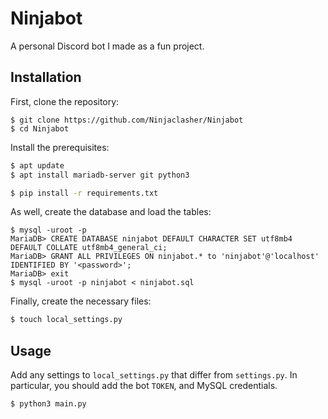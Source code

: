 # Ninjabot

A personal Discord bot I made as a fun project.

## Installation

First, clone the repository:
```
$ git clone https://github.com/Ninjaclasher/Ninjabot
$ cd Ninjabot
```

Install the prerequisites:
```bash
$ apt update
$ apt install mariadb-server git python3
```

```bash
$ pip install -r requirements.txt
```

As well, create the database and load the tables:
```mysql
$ mysql -uroot -p
MariaDB> CREATE DATABASE ninjabot DEFAULT CHARACTER SET utf8mb4 DEFAULT COLLATE utf8mb4_general_ci;
MariaDB> GRANT ALL PRIVILEGES ON ninjabot.* to 'ninjabot'@'localhost' IDENTIFIED BY '<password>';
MariaDB> exit
$ mysql -uroot -p ninjabot < ninjabot.sql
```

Finally, create the necessary files:
```bash
$ touch local_settings.py
```


## Usage

Add any settings to `local_settings.py` that differ from `settings.py`. In particular, you should add the bot `TOKEN`, and MySQL credentials.

```bash
$ python3 main.py
```

